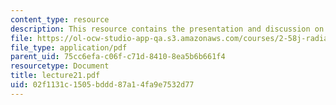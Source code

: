 ```yaml
---
content_type: resource
description: This resource contains the presentation and discussion on global warming.
file: https://ol-ocw-studio-app-qa.s3.amazonaws.com/courses/2-58j-radiative-transfer-spring-2006/02f1131c1505bddd87a14fa9e7532d77_lecture21.pdf
file_type: application/pdf
parent_uid: 75cc6efa-c06f-c71d-8410-8ea5b6b661f4
resourcetype: Document
title: lecture21.pdf
uid: 02f1131c-1505-bddd-87a1-4fa9e7532d77
---
```

